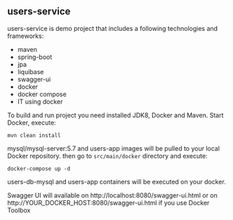 users-service
-
users-service is demo project that includes a following technologies and frameworks:
* maven
* spring-boot
* jpa
* liquibase
* swagger-ui
* docker
* docker compose
* IT using docker


To build and run project you need installed JDK8, Docker and Maven. Start Docker, execute:
    
    mvn clean install

mysql/mysql-server:5.7 and users-app images will be pulled to your local Docker repository. 
then go to  `src/main/docker` directory and execute: 

    docker-compose up -d
    
users-db-mysql and users-app containers will be executed on your docker.

Swagger UI will available on http://localhost:8080/swagger-ui.html or on http://YOUR_DOCKER_HOST:8080/swagger-ui.html if you use Docker Toolbox 
    
